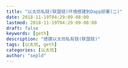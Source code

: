 ```yaml
---
title: "以太坊私链(联盟链)环境搭建到Dapp部署(二)"
date: 2018-11-19T04:29:09-08:00
lastmod: 2018-11-19T04:29:09-08:00
draft: false
keywords: [geth]
description: "搭建以太坊私有链(联盟链)"
tags: [以太坊, geth]
categories: [以太坊]
author: "sepld"
---
```

